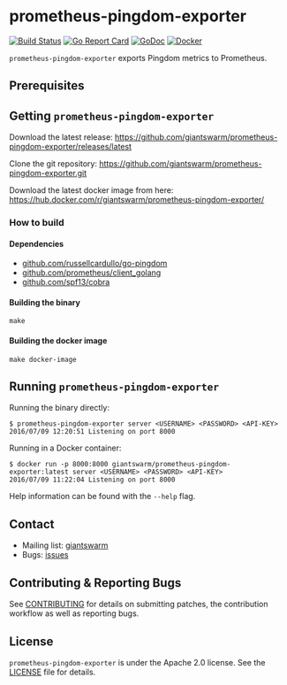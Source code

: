 # prometheus-pingdom-exporter

[![Build Status](https://api.travis-ci.org/giantswarm/prometheus-pingdom-exporter.svg)](https://travis-ci.org/giantswarm/prometheus-pingdom-exporter)
[![Go Report Card](https://goreportcard.com/badge/github.com/giantswarm/prometheus-pingdom-exporter)](https://goreportcard.com/report/github.com/giantswarm/prometheus-pingdom-exporter)
[![GoDoc](https://godoc.org/github.com/giantswarm/prometheus-pingdom-exporter?status.svg)](http://godoc.org/github.com/giantswarm/prometheus-pingdom-exporter)
[![Docker](https://img.shields.io/docker/pulls/giantswarm/prometheus-pingdom-exporter.svg)](http://hub.docker.com/r/giantswarm/prometheus-pingdom-exporter) 

`prometheus-pingdom-exporter` exports Pingdom metrics to Prometheus.

## Prerequisites

## Getting `prometheus-pingdom-exporter`

Download the latest release: https://github.com/giantswarm/prometheus-pingdom-exporter/releases/latest

Clone the git repository: https://github.com/giantswarm/prometheus-pingdom-exporter.git

Download the latest docker image from here: https://hub.docker.com/r/giantswarm/prometheus-pingdom-exporter/


### How to build

#### Dependencies

- [github.com/russellcardullo/go-pingdom](https://github.com/russellcardullo/go-pingdom)
- [github.com/prometheus/client_golang](https://github.com/prometheus/client_golang)
- [github.com/spf13/cobra](https://github.com/spf13/cobra)

#### Building the binary

```
make
```

#### Building the docker image

```
make docker-image
```


## Running `prometheus-pingdom-exporter`

Running the binary directly:
```
$ prometheus-pingdom-exporter server <USERNAME> <PASSWORD> <API-KEY>
2016/07/09 12:20:51 Listening on port 8000
```

Running in a Docker container:
```
$ docker run -p 8000:8000 giantswarm/prometheus-pingdom-exporter:latest server <USERNAME> <PASSWORD> <API-KEY>
2016/07/09 11:22:04 Listening on port 8000
```

Help information can be found with the `--help` flag.

## Contact

- Mailing list: [giantswarm](https://groups.google.com/forum/!forum/giantswarm)
- Bugs: [issues](https://github.com/giantswarm/prometheus-pingdom-exporter/issues)

## Contributing & Reporting Bugs

See [CONTRIBUTING](CONTRIBUTING.md) for details on submitting patches, the contribution workflow as well as reporting bugs.

## License

`prometheus-pingdom-exporter` is under the Apache 2.0 license. See the [LICENSE](LICENSE) file for details.
